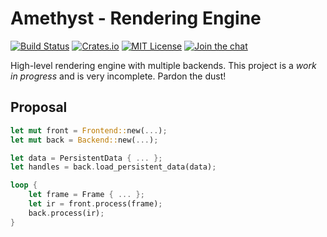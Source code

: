 # Amethyst - Rendering Engine

[![Build Status][s1]][tc] [![Crates.io][s2]][ci] [![MIT License][s3]][ml] [![Join the chat][s4]][gc]

[s1]: https://api.travis-ci.org/ebkalderon/amethyst.svg
[s2]: https://img.shields.io/badge/crates.io-0.2.1-orange.svg
[s3]: https://img.shields.io/badge/license-MIT-blue.svg
[s4]: https://badges.gitter.im/amethyst/amethyst.svg

[tc]: https://travis-ci.org/ebkalderon/amethyst/
[ci]: https://crates.io/crates/amethyst_renderer/
[ml]: https://github.com/amethyst/amethyst/blob/master/COPYING
[gc]: https://gitter.im/org/amethyst/rooms

High-level rendering engine with multiple backends. This project is a *work in
progress* and is very incomplete. Pardon the dust!

## Proposal

```rust
let mut front = Frontend::new(...);
let mut back = Backend::new(...);

let data = PersistentData { ... };
let handles = back.load_persistent_data(data);

loop {
    let frame = Frame { ... };
    let ir = front.process(frame);
    back.process(ir);
}
```
